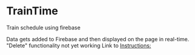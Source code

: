 # TrainTime
Train schedule using firebase

Data gets added to Firebase and then displayed on the page in real-time.
"Delete" functionality not yet working
Link to [Instructions:](https://columbia.bootcampcontent.com/columbia-bootcamp/COLNYC201809FSF2/blob/master/01_homework/week_07/Homework_Train_Activity_Basic.md)
